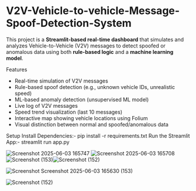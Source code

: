 # V2V-Vehicle-to-vehicle-Message-Spoof-Detection-System

This project is a **Streamlit-based real-time dashboard** that simulates and analyzes Vehicle-to-Vehicle (V2V) messages to detect spoofed or anomalous data using both **rule-based logic** and a **machine learning model**.

Features

- Real-time simulation of V2V messages
- Rule-based spoof detection (e.g., unknown vehicle IDs, unrealistic speed)
- ML-based anomaly detection (unsupervised ML model)
- Live log of V2V messages
- Speed trend visualization (last 10 messages)
- Interactive map showing vehicle locations using Folium
- Visual distinction between normal and spoofed/anomalous data

Setup
    Install Dependencies:-
   pip install -r requirements.txt
    Run the Streamlit App:-
   streamlit run app.py

   ![Screenshot 2025-06-03 165747](https://github.com/user-attachments/assets/f4821e92-7080-41de-8765-5d143dcda0b8)
![Screenshot 2025-06-03 165708](https://github.com/user-attachments/assets/64feb99a-2845-4771-a6d1-2aa1d5012b5c)
![Screenshot (153)](https://github.com/user-attachments/assets/89bcfed3-475d-423e-8d2f-5010d356e129)![Screenshot (152)](https://github.com/user-attachments/assets/05b6e12a-dd33-4ef3-bfd2-16f2da0a3c27)

   ![Screenshot ![Screenshot 2025-06-03 165630](https://github.com/user-attachments/assets/c3c7ec68-ee0e-4ae2-a1c6-5bdc1cfb4823)
(153)](https://github.com/user-attachments/assets/b008b940-05ad-4893-a0c4-22ae21affb3b)

   ![Screenshot (152)](https://github.com/user-attachments/assets/1cb6a2f0-fe1a-4c6b-be73-64743f7fa3ee)


